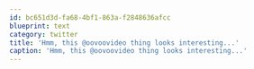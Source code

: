 ```yaml
---
id: bc651d3d-fa68-4bf1-863a-f2848636afcc
blueprint: text
category: twitter
title: 'Hmm, this @oovoovideo thing looks interesting...'
caption: 'Hmm, this @oovoovideo thing looks interesting...'
---
```

